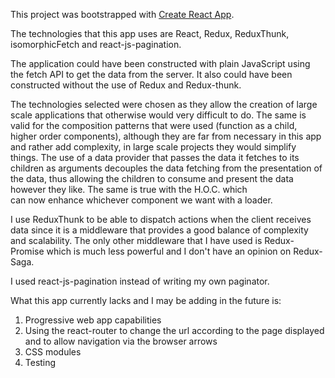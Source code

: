 This project was bootstrapped with [Create React App](https://github.com/facebookincubator/create-react-app).

The technologies that this app uses are React, Redux, ReduxThunk, isomorphicFetch
and react-js-pagination.

The application could have been constructed with plain JavaScript using the
fetch API to get the data from the server. It also could have been constructed
without the use of Redux and Redux-thunk.

The technologies selected were chosen as they allow the creation of large scale
applications that otherwise would very difficult to do. The same is valid for
the composition patterns that were used (function as a child, higher order components),
although they are far from necessary in this app and rather add complexity, in
large scale projects they would simplify things. The use of a data provider
that passes the data it fetches to its children as arguments decouples the data
fetching from the presentation of the data, thus allowing the children to consume
and present the data however they like. The same is true with the H.O.C. which  
can now enhance whichever component we want with a loader.

I use ReduxThunk to be able to dispatch actions when the client receives data since
it is a middleware that provides a good balance of complexity and scalability.
The only other middleware that I have used is Redux-Promise which is much less
powerful and I don't have an opinion on Redux-Saga.

I used react-js-pagination instead of writing my own paginator.

What this app currently lacks and I may be adding in the future is:

1.  Progressive web app capabilities
2.  Using the react-router to change the url according to the page displayed and
    to allow navigation via the browser arrows
3.  CSS modules
4.  Testing
